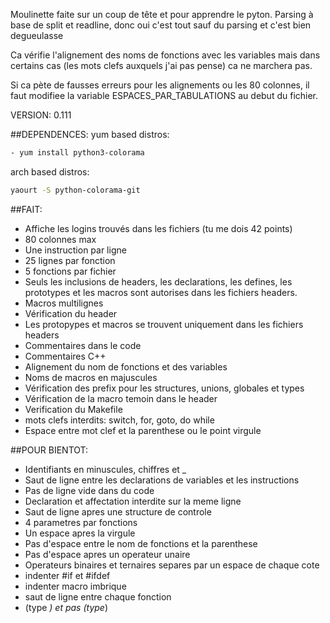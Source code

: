 Moulinette faite sur un coup de tête et pour apprendre le pyton.
Parsing à base de split et readline, donc oui c'est tout sauf du parsing et c'est bien degueulasse

Ca vérifie l'alignement des noms de fonctions avec les variables mais dans certains cas (les mots clefs auxquels j'ai pas pense) ca ne marchera pas.

Si ca pète de fausses erreurs pour les alignements ou les 80 colonnes, il faut modifiee la variable ESPACES_PAR_TABULATIONS au debut du fichier.

VERSION: 0.111

##DEPENDENCES:
yum based distros:
```bash
- yum install python3-colorama
```
arch based distros:
```bash
yaourt -S python-colorama-git
```

##FAIT:

- Affiche les logins trouvés dans les fichiers (tu me dois 42 points)
- 80 colonnes max
- Une instruction par ligne
- 25 lignes par fonction
- 5 fonctions par fichier
- Seuls les inclusions de headers, les declarations, les defines, les prototypes et les macros sont autorises dans les fichiers headers.
- Macros multilignes
- Vérification du header
- Les protopypes et macros se trouvent uniquement dans les fichiers headers
- Commentaires dans le code
- Commentaires C++
- Alignement du nom de fonctions et des variables
- Noms de macros en majuscules
- Vérification des prefix pour les structures, unions, globales et types
- Vérification de la macro temoin dans le header
- Verification du Makefile
- mots clefs interdits: switch, for, goto, do while
- Espace entre mot clef et la parenthese ou le point virgule

##POUR BIENTOT:

- Identifiants en minuscules, chiffres et _
- Saut de ligne entre les declarations de variables et les instructions
- Pas de ligne vide dans du code
- Declaration et affectation interdite sur la meme ligne
- Saut de ligne apres une structure de controle
- 4 parametres par fonctions
- Un espace apres la virgule
- Pas d'espace entre le nom de fonctions et la parenthese
- Pas d'espace apres un operateur unaire
- Operateurs binaires et ternaires separes par un espace de chaque cote
- indenter #if et #ifdef
- indenter macro imbrique
- saut de ligne entre chaque fonction
- (type *) et pas (type*)
